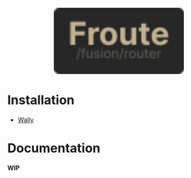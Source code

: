 <p align="center">
	<img src=".github/FrouteBackground.svg" height="150">
</p>

# Installation
* [Wally](https://wally.run/package/xswezan/froute)

# Documentation
**WIP**
